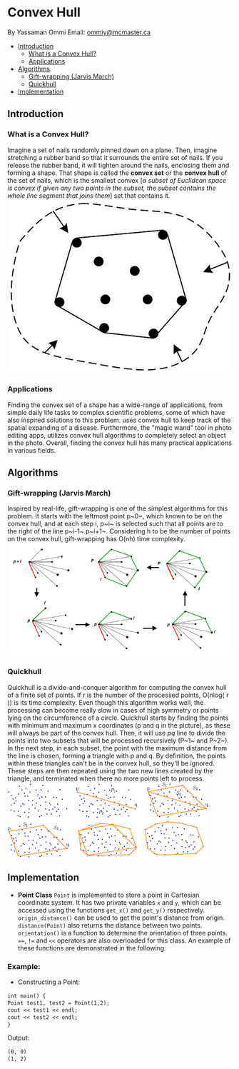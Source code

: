 
# Convex Hull

By Yassaman Ommi
Email: ommiy@mcmaster.ca

* [Introduction](#Introduction)
    * [What is a Convex Hull?](#What-is-a-Convex-Hull?)
    * [Applications](#Applications)
* [Algorithms](#Algorithms)
    * [Gift-wrapping (Jarvis March)](#Gift-wrapping-(Jarvis-March))
    * [Quickhull](#Quickhull)
* [Implementation](#Implementation)

## Introduction 
### What is a Convex Hull?

Imagine a set of nails randomly pinned down on a plane. Then, imagine stretching a rubber band so that it surrounds the entire set of nails. If you release the rubber band, it will tighten around the nails, enclosing them and forming a shape. That shape is called the **convex set** or the **convex hull** of the set of nails, which is the smallest convex [*a subset of Euclidean space is convex if given any two points in the subset, the subset contains the whole line segment that joins them*] set that contains it.
![Rubber Band Analogy](https://github.com/yassiommi/convexhull/blob/main/ch.jpg)

### Applications

Finding the convex set of a shape has a wide-range of applications, from simple daily life tasks to complex scientific problems, some of which have also inspired solutions to this problem. uses convex hull to keep track of the spatial expanding of a disease. Furthermore, the "magic wand" tool in photo editing apps, utilizes convex hull algorithms to completely select an object in the photo. Overall, finding the convex hull has many practical applications in various fields.

## Algorithms

### Gift-wrapping (Jarvis March)
Inspired by real-life, gift-wrapping is one of the simplest algorithms for this problem. It starts with the leftmost point p~0~, which known to be on the convex hull, and at each step i, p~i~ is selected such that all points are to the right of the line p~i-1~ p~i+1~. Considering h to be the number of points on the convex hull, gift-wrapping has O(nh) time complexity. 
![Gift-wrapping Algorithm](https://github.com/yassiommi/convexhull/blob/main/giftwrapping.png)

### Quickhull

Quickhull is a divide-and-conquer algorithm for computing the convex hull of a finite set of points. If r is the number of the processed points, O(nlog( r )) is its time complexity. Even though this algorithm works well, the processing can become really slow in cases of high symmetry or points lying on the circumference of a circle. Quickhull starts by finding the points with minimum and maximum x coordinates (p and q in the picture), as these will always be part of the convex hull. Then, it will use $pq$ line to divide the points into two subsets that will be processed recursively (P~1~ and P~2~). In the next step, in each subset, the point with the maximum distance from the line is chosen, forming a triangle with p and q. By definition, the points within these triangles can't be in the convex hull, so they'll be ignored. These steps are then repeated using the two new lines created by the triangle, and terminated when there no more points left to process. 
![Quickhull ALgorithm](https://github.com/yassiommi/convexhull/blob/main/quickhull.png)

## Implementation

- **Point Class**
 ```Point```  is implemented to store a point in Cartesian coordinate system. It has two private variables ```x``` and ```y```, which can be accessed using the functions ```get_x()``` and ```get_y()``` respectively. ```origin_distance()``` can be used to get the point's distance from origin. ```distance(Point)``` also returns the distance between two points. ```orientation()``` is a function to determine the orientation of three points. ```==```, ```!=``` and ```<<``` operators are also overloaded for this class. An example of these functions are demonstrated in the following: 
### Example:
- Constructing a Point:
```
int main() {
Point test1, test2 = Point(1,2);
cout << test1 << endl;
cout << test2 << endl;
}
```
Output:
```
(0, 0)
(1, 2)
```








